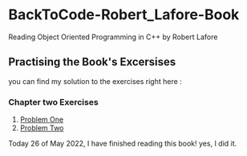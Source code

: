 # BackToCode-Robert_Lafore-Book
Reading Object Oriented Programming in C++ by Robert Lafore 

## Practising the Book's Excersises  

you can find my solution to the exercises right here : 


### Chapter two Exercises 
  1. [Problem One](https://github.com/mjad218/BackToCode-Robert_Lafore-Book/blob/master/Exercises/CH2/Problem%201.cpp)
  2. [Problem Two](https://github.com/mjad218/BackToCode-Robert_Lafore-Book/blob/master/Exercises/CH2/Problem%202.cpp)


Today 26 of May 2022, I have finished reading this book! yes, I did it. 
